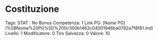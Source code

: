 # Costituzione

Tags: STAT
: No
Bonus Competenza: 1
Link PG: [Nome PG] (%5BNome%20PG%5D%200c300b1462c04001946ba0792a7f8f81.md)
Livello: 1
Modificatore: 0
Tiro Salvezza: 0
Valore: 10